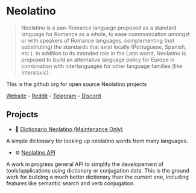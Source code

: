 # Neolatino

> Neolatino is a pan-Romance language proposed as a standard language for Romance as a whole, to ease communication amongst or with speakers of Romance languages, complementing (not substituting) the standards that exist locally (Portuguese, Spanish, etc.). In addition to its intended role in the Latin world, Neolatino is proposed to build an alternative language policy for Europe in combination with interlanguages for other language families (like Interslavic).

This is the github org for open source Neolatino projects

[Website](https://neolatino.eu/) - [Reddit](https://www.reddit.com/r/neolatino/) - [Telegram](https://t.me/joinchat/J3GsHhaquEk9snRgnJF8fQ) - [Discord](https://discord.com/invite/d6rX7DQ9mF)

## Projects

- 📖 [Dictionario Neolatino (Maintenance Only)](https://github.com/neolatino/dictionario)

A simple dictionary for looking up neolatino words from many languages.

- ⚙️ [Neolatino API](https://github.com/neolatino/neolatino-api)

A work in progress general API to simplify the developement of tools/applications using dictionary or conjugation data.
This is the ground work for building a much better dictionary than the current one, including features like semantic search and verb conjugation.
